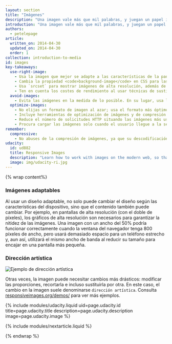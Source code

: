 ```yaml
---
layout: section
title: "Imágenes"
description: "Una imagen vale más que mil palabras, y juegan un papel importante en cada página. Sin embargo, las imágenes también son la causa de que se descarguen tantos bytes.  Al usar un diseño web adaptable, no solo puede cambiar el diseño según las características del dispositivo, sino que las imágenes también pueden cambiar."
introduction: "Una imagen vale más que mil palabras, y juegan un papel importante en cada página. Sin embargo, las imágenes también son la causa de que se descarguen tantos bytes.  Al usar un diseño web adaptable, no solo puede cambiar el diseño según las características del dispositivo, sino que las imágenes también pueden cambiar."
authors:
  - petelepage
article:
  written_on: 2014-04-30
  updated_on: 2014-04-30
  order: 1
collection: introduction-to-media
id: images
key-takeaways:
  use-right-image:
    - Usa la imagen que mejor se adapte a las características de la pantalla, teniendo en cuenta el tamaño de la pantalla, la resolución del dispositivo y el diseño de la página.
    - Cambia la propiedad <code>background-image</code> en CSS para las pantallas con muchos puntos por pulgada. Para ello, usa consultas de medios con <code>min-resolution</code> y <code>-webkit-min-device-pixel-ratio</code>.
    - Usa `srcset` para mostrar imágenes de alta resolución, además de la imagen en tamaño normal en el lenguaje de marcado.
    - Ten en cuenta los costes de rendimiento al usar técnicas de sustitución de imágenes de JavaScript o al mostrar imágenes de alta resolución muy comprimidas en dispositivos de menor resolución.
  avoid-images:
    - Evita las imágenes en la medida de lo posible. En su lugar, usa las funciones del navegador y caracteres unicode en vez de las imágenes, y sustituye los iconos complejos con fuentes de icono.
  optimize-images:
    - No elijas un formato de imagen al azar; usa el formato más óptimo.
    - Incluye herramientas de optimización de imágenes y de compresión en el flujo de trabajo para reducir el tamaño de los archivos.
    - Reduce el número de solicitudes HTTP situando las imágenes más usadas en sprites de imagen.
    - Procura cargar las imágenes solo cuando el usuario llegue a la sección en que se encuentran. De este modo, se mejora el tiempo de carga inicial de la página y se reduce el peso inicial de esta.
remember:
  compressive:
    - No abuses de la compresión de imágenes, ya que su descodificación requiere más memoria.  El cambio de tamaño de las imágenes grandes para adaptarlas a pantallas pequeñas es caro y puede resultar especialmente complejo en dispositivos de gama baja con memoria y procesador limitados.
udacity:
  id: ud882
  title: Responsive Images
  description: "Learn how to work with images on the modern web, so that your images look great and load quickly on any device and pick up a range of skills and techniques to smoothly integrate responsive images into your development workflow."
  image: img/udacity-ri.jpg
---
```


{% wrap content%}

<style>
  img, video, object {
    max-width: 100%;
  }

  img.center {
    display: block;
    margin-left: auto;
    margin-right: auto;
  }
</style>

### Imágenes adaptables

Al usar un diseño adaptable, no solo puede cambiar el diseño según las características del dispositivo, sino que el contenido también puede cambiar.  Por ejemplo, en pantallas de alta resolución (con el doble de píxeles), los gráficos de alta resolución son necesarios para garantizar la nitidez de las imágenes.  Una imagen con un ancho del 50% podría funcionar correctamente cuando la ventana del navegador tenga 800 píxeles de ancho, pero usará demasiado espacio para un teléfono estrecho y, aun así, utilizará el mismo ancho de banda al reducir su tamaño para encajar en una pantalla más pequeña.

### Dirección artística

<img class="center" src="img/art-direction.png" alt="Ejemplo de dirección artística"
srcset="img/art-direction.png 1x, img/art-direction-2x.png 2x">

Otras veces, la imagen puede necesitar cambios más drásticos: modificar las proporciones, recortarla e incluso sustituirla por otra.  En este caso, el cambio en la imagen suele denominarse `dirección artística`.  Consulta [responsiveimages.org/demos/](http://responsiveimages.org/demos/) para ver más ejemplos.

{% include modules/udacity.liquid uid=page.udacity.id title=page.udacity.title description=page.udacity.description image=page.udacity.image %}

{% include modules/nextarticle.liquid %}

{% endwrap %}

